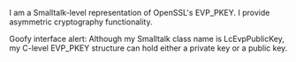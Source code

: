 I am a Smalltalk-level representation of OpenSSL's EVP_PKEY. I provide asymmetric cryptography functionality.

Goofy interface alert: Although my Smalltalk class name is LcEvpPublicKey, my C-level EVP_PKEY structure can hold either a private key or a public key.